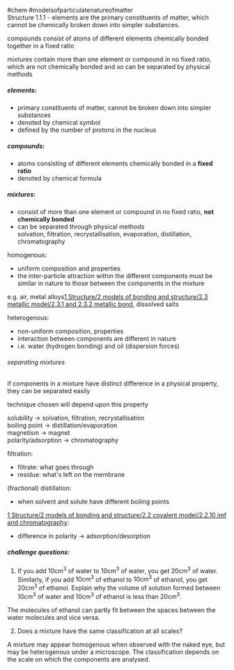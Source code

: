 #chem #modelsofparticulatenatureofmatter  
Structure 1.1.1 - elements are the primary constituents of matter, which cannot be chemically broken down into simpler substances.  
  
compounds consist of atoms of different elements chemically bonded together in a fixed ratio  
  
mixtures contain more than one element or compound in no fixed ratio, which are not chemically bonded and so can be separated by physical methods  
  
##### elements:  
- primary constituents of matter, cannot be broken down into simpler substances  
- denoted by chemical symbol  
- defined by the number of protons in the nucleus  
##### compounds:  
- atoms consisting of different elements chemically bonded in a **fixed ratio**  
- denoted by chemical formula  
##### mixtures:  
- consist of more than one element or compound in no fixed ratio, **not chemically bonded**  
- can be separated through physical methods  
	solvation, filtration, recrystallisation, evaporation, distillation, chromatography  
  
homogenous:  
- uniform composition and properties  
- the inter-particle attraction within the different components must be similar in nature to those between the components in the mixture  
  
e.g. air, metal alloys[1 Structure/2 models of bonding and structure/2.3 metallic model/2.3.1 and 2.3.2 metallic bond](2.3.1%20and%202.3.2%20metallic%20bond.md), dissolved salts  
  
heterogenous:  
- non-uniform composition, properties  
- interaction between components are different in nature  
- i.e. water (hydrogen bonding) and oil (dispersion forces)  
  
###### separating mixtures  
if components in a mixture have distinct difference in a physical property, they can be separated easily  
  
technique chosen will depend upon this property  
  
solubility → solvation, filtration, recrystallisation  
boiling point → distillation/evaporation  
magnetism → magnet  
polarity/adsorption → chromatography  
  
filtration:  
- filtrate: what goes through  
- residue: what's left on the membrane  
  
(fractional) distillation:  
- when solvent and solute have different boiling points  
  
[1 Structure/2 models of bonding and structure/2.2 covalent model/2.2.10 imf and chromatography](2.2.10%20imf%20and%20chromatography.md):  
- difference in polarity → adsorption/desorption  
  
##### challenge questions:  
1. If you add $10\text{cm}^3$ of water to $10\text{cm}^3$ of water, you get $20\text{cm}^3$ of water. Similarly, if you add $10\text{cm}^3$ of ethanol to $10\text{cm}^3$ of ethanol, you get $20\text{cm}^3$ of ethanol. Explain why the volume of solution formed between $10\text{cm}^3$ of water and $10\text{cm}^3$ of ethanol is less than $20\text{cm}^3$.  
  
The molecules of ethanol can partly fit between the spaces between the water molecules and vice versa.  
  
2. Does a mixture have the same classification at all scales?  
  
A mixture may appear homogenous when observed with the naked eye, but may be heterogenous under a microscope. The classification depends on the scale on which the components are analysed.